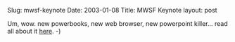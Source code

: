 Slug: mwsf-keynote
Date: 2003-01-08
Title: MWSF Keynote
layout: post

Um, wow. new powerbooks, new web browser, new powerpoint killer... read all about it <a href="http://www.apple.com">here</a>. -)
